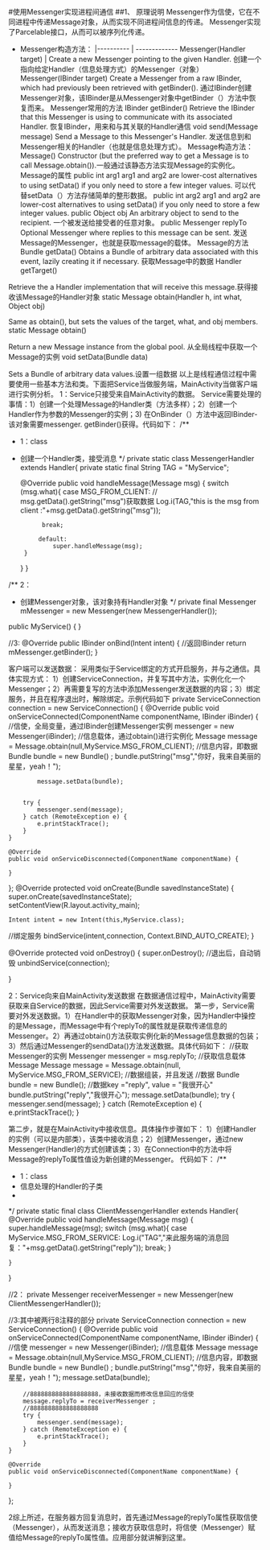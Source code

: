 #使用Messenger实现进程间通信
##1、	原理说明
Messenger作为信使，它在不同进程中传递Message对象，从而实现不同进程间信息的传递。
Messenger实现了Parcelable接口，从而可以被序列化传递。
* Messenger构造方法：
|---------- | -------------
Messenger(Handler target) |
Create a new Messenger pointing to the given Handler.
创建一个指向给定Handler（信息处理方式）的Messenger（对象）
Messenger(IBinder target)
Create a Messenger from a raw IBinder, which had previously been retrieved with getBinder().
通过IBinder创建Messenger对象，该IBinder是从Messenger对象中getBinder（）方法中恢复而来。
Messenger常用的方法
IBinder
getBinder()
Retrieve the IBinder that this Messenger is using to communicate with its associated Handler.
恢复IBinder，用来和与其关联的Handler通信
void
	send(Message message)
Send a Message to this Messenger's Handler.
发送信息到和Messenger相关的Handler（也就是信息处理方式）。
Message构造方法：
Message()
Constructor (but the preferred way to get a Message is to call Message.obtain()).一般通过该静态方法实现Message的实例化。
Message的属性
public int	arg1
arg1 and arg2 are lower-cost alternatives to using setData() if you only need to store a few integer values. 可以代替setData（）方法存储简单的整形数据。
public int	arg2
arg1 and arg2 are lower-cost alternatives to using setData() if you only need to store a few integer values.
public Object
obj
An arbitrary object to send to the recipient.
一个被发送给接受者的任意对象。
public Messenger
replyTo
Optional Messenger where replies to this message can be sent. 发送Message的Messenger，也就是获取message的载体。
Message的方法
Bundle
getData()
Obtains a Bundle of arbitrary data associated with this event, lazily creating it if necessary. 获取Message中的数据
Handler
	getTarget()

Retrieve the a Handler implementation that will receive this message.获得接收该Message的Handler对象
static Message
	obtain(Handler h, int what, Object obj)

Same as obtain(), but sets the values of the target, what, and obj members.
static Message
	obtain()

Return a new Message instance from the global pool.
从全局线程中获取一个Message的实例
void
	setData(Bundle data)

Sets a Bundle of arbitrary data values.设置一组数据
以上是线程通信过程中需要使用一些基本方法和类。下面把Service当做服务端，MainActivity当做客户端进行实例分析。
1：Service只接受来自MainActivity的数据。
Service需要处理的事情：1）创建一个处理Message的Handler类（方法多样）；2）创建一个Handler作为参数的Messenger的实例；3) 在OnBinder（）方法中返回IBinder-该对象需要messenger. getBinder()获得。代码如下：
/**
 * 1：class
 * 创建一个Handler类，接受消息
 */
private static class MessengerHandler extends Handler{
    private static final String TAG = "MyService";

    @Override
    public void handleMessage(Message msg) {
        switch (msg.what){
            case MSG_FROM_CLIENT:
// msg.getData().getString("msg")获取数据
                Log.i(TAG,"this is the msg from client :"+msg.getData().getString("msg"));

             break;

            default:
                super.handleMessage(msg);
        }
    }
}

/**
2：
 * 创建Messenger对象，该对象持有Handler对象
 */
private final Messenger mMessenger = new Messenger(new MessengerHandler());

public MyService() {
}

//3:
@Override
public IBinder onBind(Intent intent) {
//返回IBinder
    return mMessenger.getBinder();
}




客户端可以发送数据：
采用类似于Service绑定的方式开启服务，并与之通信。具体实现方式：
1）创建ServiceConnection，并复写其中方法，实例化化一个Messenger；2）再需要复写的方法中添加Messenger发送数据的内容；3）绑定服务，并且在程序退出时，解除绑定。示例代码如下
private ServiceConnection  connection = new ServiceConnection() {
    @Override
    public void onServiceConnected(ComponentName componentName, IBinder iBinder) {
        //信使，全局变量，通过IBinder创建Messenger实例
        messenger = new Messenger(iBinder);
            //信息载体，通过obtain()进行实例化
            Message message = Message.obtain(null,MyService.MSG_FROM_CLIENT);
                //信息内容，即数据
                Bundle bundle = new Bundle() ;
                bundle.putString("msg","你好，我来自美丽的星星，yeah！");

            message.setData(bundle);


        try {
            messenger.send(message);
        } catch (RemoteException e) {
            e.printStackTrace();
        }
    }

    @Override
    public void onServiceDisconnected(ComponentName componentName) {

    }
};
@Override
protected void onCreate(Bundle savedInstanceState) {
    super.onCreate(savedInstanceState);
    setContentView(R.layout.activity_main);

    Intent intent = new Intent(this,MyService.class);
//绑定服务
    bindService(intent,connection, Context.BIND_AUTO_CREATE);
}

@Override
protected void onDestroy() {
    super.onDestroy();
//退出后，自动销毁
    unbindService(connection);

}


2：Service向来自MainActivity发送数据
在数据通信过程中，MainActivity需要获取来自Service的数据，因此Service需要对外发送数据。
第一步，Service需要对外发送数据。1）在Handler中的获取Messenger对象，因为Handler中操控的是Message，而Message中有个replyTo的属性就是获取传递信息的Messenger。2）再通过obtain()方法获取实例化新的Message信息数据的包装；3）然后通过Messenger的sendData()方法发送数据。具体代码如下：
//获取Messenger的实例
Messenger messenger = msg.replyTo;
//获取信息载体Message
Message message = Message.obtain(null, MyService.MSG_FROM_SERVICE);
//数据组装，并且发送
//数据
Bundle bundle = new Bundle();
//数据key ="reply", value = "我很开心"
bundle.putString("reply","我很开心");
message.setData(bundle);
try {
    messenger.send(message);
} catch (RemoteException e) {
    e.printStackTrace();
}


第二步，就是在MainActivity中接收信息。具体操作步骤如下：
1）创建Handler的实例（可以是内部类），该类中接收消息；2）创建Messenger，通过new Messenger(Handler)的方式创建该类；3）在Connection中的方法中将Message的replyTo属性值设为新创建的Messenger。
代码如下：
/**
 * 1：class
 * 信息处理的Handler的子类
 *
 */
private static final class ClientMessengerHandler extends Handler{
    @Override
    public void handleMessage(Message msg) {
        super.handleMessage(msg);
        switch (msg.what){
            case MyService.MSG_FROM_SERVICE:
                Log.i("TAG","来此服务端的消息回复："+msg.getData().getString("reply"));
                break;
        }

    }
}

//2：
private Messenger receiverMessenger = new Messenger(new ClientMessengerHandler());

//3:其中被两行8注释的部分
private ServiceConnection  connection = new ServiceConnection() {
    @Override
    public void onServiceConnected(ComponentName componentName, IBinder iBinder) {
        //信使
        messenger = new Messenger(iBinder);
            //信息载体
            Message message = Message.obtain(null,MyService.MSG_FROM_CLIENT);
                //信息内容，即数据
                Bundle bundle = new Bundle() ;
                bundle.putString("msg","你好，我来自美丽的星星，yeah！");
            message.setData(bundle);

        //8888888888888888888，未接收数据而修改信息回应的信使
        message.replyTo = receiverMessenger ;
        //8888888888888888888
        try {
            messenger.send(message);
        } catch (RemoteException e) {
            e.printStackTrace();
        }
    }

    @Override
    public void onServiceDisconnected(ComponentName componentName) {

    }
};


2综上所述，在服务器方回复消息时，首先通过Message的replyTo属性获取信使（Messenger），从而发送消息；接收方获取信息时，将信使（Messenger）赋值给Message的replyTo属性值。应用部分就讲解到这里。



